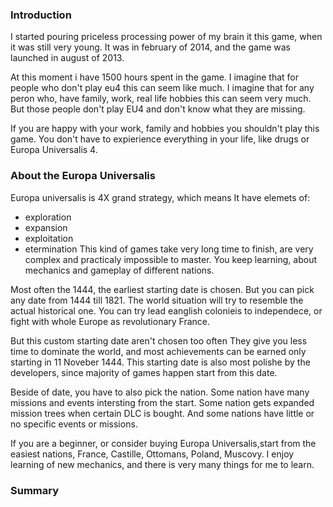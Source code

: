 ### Introduction

I started pouring priceless processing power of my brain it this game, when it was still very young. It was in february of 2014, and the game was launched in august of 2013. 

At this moment i have 1500 hours spent in the game. I imagine that for people who don't play eu4 this can seem like much. I imagine that for any peron who, have family, work, real life hobbies this can seem very much. But those people don't play EU4 and don't know what they are missing. 

If you are happy with your work, family and hobbies you shouldn't play this game. You don't have to expierience everything in your life, like drugs or Europa Universalis 4. 

### About the Europa Universalis

Europa universalis is 4X grand strategy, which means It have elemets of:
- exploration
- expansion
- exploitation
- etermination
This kind of games take very long time to finish, are very complex and practicaly impossible to master. You keep learning, about mechanics and gameplay of different nations. 

Most often the 1444, the earliest starting date is chosen. But you can pick any date from 1444 till 1821. The world situation will try to resemble the actual historical one. You can try lead eanglish colonieis to independece, or fight with whole Europe as revolutionary France.

But this custom starting date aren't chosen too often They give you less time to dominate the world, and most achievements can be earned only starting in 11 Noveber 1444. This starting date is also most polishe by the developers, since majority of games happen start from this date.

Beside of date, you have to also pick the nation. Some nation have many missions and events intersting from the start. Some nation gets expanded mission trees when certain DLC is bought. And some nations have little or no specific events or missions.

If you are a beginner, or consider buying Europa Universalis,start from the easiest nations, France, Castille, Ottomans, Poland, Muscovy. I enjoy learning of new mechanics, and there is very many things for me to learn.

### Summary